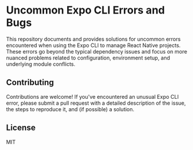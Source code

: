 # Uncommon Expo CLI Errors and Bugs

This repository documents and provides solutions for uncommon errors encountered when using the Expo CLI to manage React Native projects.  These errors go beyond the typical dependency issues and focus on more nuanced problems related to configuration, environment setup, and underlying module conflicts.

## Contributing

Contributions are welcome! If you've encountered an unusual Expo CLI error, please submit a pull request with a detailed description of the issue, the steps to reproduce it, and (if possible) a solution.

## License

MIT